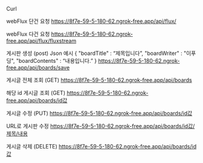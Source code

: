 Curl

webFlux 단건 요청
https://8f7e-59-5-180-62.ngrok-free.app/api/flux/

webFlux 다건 요청
https://8f7e-59-5-180-62.ngrok-free.app/api/flux/fluxstream

게시판 생성 (post)
Json 예시
{
    "boardTitle" : “제목입니다”,
    "boardWriter" : "이푸딩",
    "boardContents" : “내용입니다.”
}
https://8f7e-59-5-180-62.ngrok-free.app/api/boards/save

게시글 전체 조회 (GET)
https://8f7e-59-5-180-62.ngrok-free.app/api/boards

해당 id 게시글 조회 (GET)
https://8f7e-59-5-180-62.ngrok-free.app/api/boards/id값

게시글 수정 (PUT)
https://8f7e-59-5-180-62.ngrok-free.app/api/boards/id값

URL로 게시판 수정
https://8f7e-59-5-180-62.ngrok-free.app/api/boards/id값/제목/내용

게시글 삭제 (DELETE)
https://8f7e-59-5-180-62.ngrok-free.app/api/boards/id값
